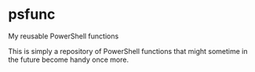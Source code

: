 psfunc
======

My reusable PowerShell functions

This is simply a repository of PowerShell functions that might sometime in the future become handy once more.
